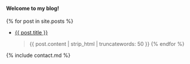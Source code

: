 #### Welcome to my blog!

{% for post in site.posts %}
 - <a href="{{ post.url }}">{{ post.title }}</a>
    > {{  post.content | strip_html | truncatewords: 50 }}
{% endfor %}

{% include contact.md %}